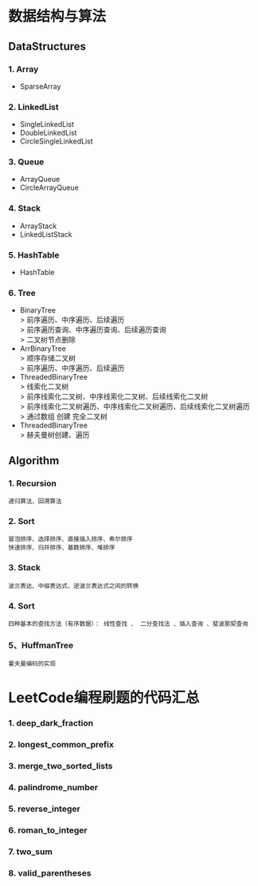 # 数据结构与算法
## DataStructures
### 1. Array
  *  SparseArray 
### 2. LinkedList
  *  SingleLinkedList
  *  DoubleLinkedList
  *  CircleSingleLinkedList
###  3. Queue
  *  ArrayQueue
  *  CircleArrayQueue
###  4. Stack
  *  ArrayStack
  *  LinkedListStack
###  5. HashTable
  *  HashTable
###  6. Tree
  *  BinaryTree  
    > 前序遍历、中序遍历、后续遍历\
    > 前序遍历查询、中序遍历查询、后续遍历查询\
    > 二叉树节点删除
  *  ArrBinaryTree  
    > 顺序存储二叉树 \
    > 前序遍历、中序遍历、后续遍历 
  *  ThreadedBinaryTree  
    > 线索化二叉树 \
    > 前序线索化二叉树、中序线索化二叉树、后续线索化二叉树 \
    > 前序线索化二叉树遍历、中序线索化二叉树遍历、后续线索化二叉树遍历 \
    > 通过数组 创建 完全二叉树    
  *  ThreadedBinaryTree  
    > 赫夫曼树创建、遍历   
    

## Algorithm
### 1. Recursion 
    递归算法、回溯算法
### 2. Sort
    冒泡排序、选择排序、直接插入排序、希尔排序 
    快速排序、归并排序、基数排序、堆排序
### 3. Stack
    波兰表达、中缀表达式、逆波兰表达式之间的转换
### 4. Sort
    四种基本的查找方法（有序数据）： 线性查找 、 二分查找法 、插入查询 、斐波那契查询 
### 5、HuffmanTree
    霍夫曼编码的实现


# LeetCode编程刷题的代码汇总
###  1. deep_dark_fraction
###  2. longest_common_prefix
###  3. merge_two_sorted_lists
###  4. palindrome_number
###  5. reverse_integer
###  6. roman_to_integer
###  7. two_sum
###  8. valid_parentheses
